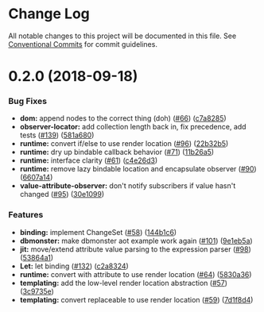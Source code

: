 # Change Log

All notable changes to this project will be documented in this file.
See [Conventional Commits](https://conventionalcommits.org) for commit guidelines.

<a name="0.2.0"></a>
# 0.2.0 (2018-09-18)


### Bug Fixes

* **dom:** append nodes to the correct thing (doh) ([#66](https://github.com/aurelia/aurelia/issues/66)) ([c7a8285](https://github.com/aurelia/aurelia/commit/c7a8285))
* **observer-locator:** add collection length back in, fix precedence, add tests ([#139](https://github.com/aurelia/aurelia/issues/139)) ([581a680](https://github.com/aurelia/aurelia/commit/581a680))
* **runtime:** convert if/else to use render location ([#96](https://github.com/aurelia/aurelia/issues/96)) ([22b32b5](https://github.com/aurelia/aurelia/commit/22b32b5))
* **runtime:** dry up bindable callback behavior ([#71](https://github.com/aurelia/aurelia/issues/71)) ([11b26a5](https://github.com/aurelia/aurelia/commit/11b26a5))
* **runtime:** interface clarity ([#61](https://github.com/aurelia/aurelia/issues/61)) ([c4e26d3](https://github.com/aurelia/aurelia/commit/c4e26d3))
* **runtime:** remove lazy bindable location and encapsulate observer ([#90](https://github.com/aurelia/aurelia/issues/90)) ([6607a14](https://github.com/aurelia/aurelia/commit/6607a14))
* **value-attribute-observer:** don't notify subscribers if value hasn't changed ([#95](https://github.com/aurelia/aurelia/issues/95)) ([30e1099](https://github.com/aurelia/aurelia/commit/30e1099))


### Features

* **binding:** implement ChangeSet ([#58](https://github.com/aurelia/aurelia/issues/58)) ([144b1c6](https://github.com/aurelia/aurelia/commit/144b1c6))
* **dbmonster:** make dbmonster aot example work again ([#101](https://github.com/aurelia/aurelia/issues/101)) ([9e1eb5a](https://github.com/aurelia/aurelia/commit/9e1eb5a))
* **jit:** move/extend attribute value parsing to the expression parser ([#98](https://github.com/aurelia/aurelia/issues/98)) ([53864a1](https://github.com/aurelia/aurelia/commit/53864a1))
* **Let:** let binding ([#132](https://github.com/aurelia/aurelia/issues/132)) ([c2a8324](https://github.com/aurelia/aurelia/commit/c2a8324))
* **runtime:** convert with attribute to use render location ([#64](https://github.com/aurelia/aurelia/issues/64)) ([5830a36](https://github.com/aurelia/aurelia/commit/5830a36))
* **templating:** add the low-level render location abstraction ([#57](https://github.com/aurelia/aurelia/issues/57)) ([3c9735e](https://github.com/aurelia/aurelia/commit/3c9735e))
* **templating:** convert replaceable to use render location ([#59](https://github.com/aurelia/aurelia/issues/59)) ([7d1f8d4](https://github.com/aurelia/aurelia/commit/7d1f8d4))
